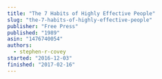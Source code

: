 ```yaml
---
title: "The 7 Habits of Highly Effective People"
slug: "the-7-habits-of-highly-effective-people"
publisher: "Free Press"
published: "1989"
asin: "1476740054"
authors:
  - stephen-r-covey
started: "2016-12-03"
finished: "2017-02-16"
---
```

